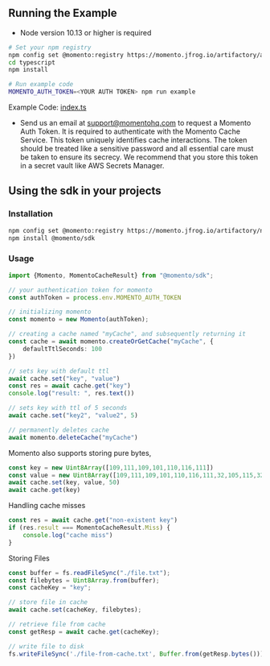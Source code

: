 ## Running the Example

- Node version 10.13 or higher is required

```bash
# Set your npm registry
npm config set @momento:registry https://momento.jfrog.io/artifactory/api/npm/npm-public/
cd typescript
npm install

# Run example code
MOMENTO_AUTH_TOKEN=<YOUR AUTH TOKEN> npm run example
```

Example Code: [index.ts](index.ts)
- Send us an email at [support@momentohq.com](mailto:support@momentohq.com) to request a Momento Auth Token. It is required to authenticate with the Momento Cache Service. This token uniquely identifies cache interactions. The token should be treated like a sensitive password and all essential care must be taken to ensure its secrecy. We recommend that you store this token in a secret vault like AWS Secrets Manager.

## Using the sdk in your projects

### Installation
```bash
npm config set @momento:registry https://momento.jfrog.io/artifactory/npm-public/
npm install @momento/sdk
```

### Usage

```typescript
import {Momento, MomentoCacheResult} from "@momento/sdk";

// your authentication token for momento
const authToken = process.env.MOMENTO_AUTH_TOKEN

// initializing momento
const momento = new Momento(authToken);

// creating a cache named "myCache", and subsequently returning it
const cache = await momento.createOrGetCache("myCache", {
    defaultTtlSeconds: 100
})

// sets key with default ttl
await cache.set("key", "value")
const res = await cache.get("key")
console.log("result: ", res.text())

// sets key with ttl of 5 seconds
await cache.set("key2", "value2", 5)

// permanently deletes cache
await momento.deleteCache("myCache")
```

Momento also supports storing pure bytes,
```typescript
const key = new Uint8Array([109,111,109,101,110,116,111])
const value = new Uint8Array([109,111,109,101,110,116,111,32,105,115,32,97,119,101,115,111,109,101,33,33,33])
await cache.set(key, value, 50)
await cache.get(key)
```

Handling cache misses
```typescript
const res = await cache.get("non-existent key")
if (res.result === MomentoCacheResult.Miss) {
    console.log("cache miss")
}
```

Storing Files
```typescript
const buffer = fs.readFileSync("./file.txt");
const filebytes = Uint8Array.from(buffer);
const cacheKey = "key";

// store file in cache
await cache.set(cacheKey, filebytes);

// retrieve file from cache
const getResp = await cache.get(cacheKey);

// write file to disk
fs.writeFileSync('./file-from-cache.txt', Buffer.from(getResp.bytes()));
```
